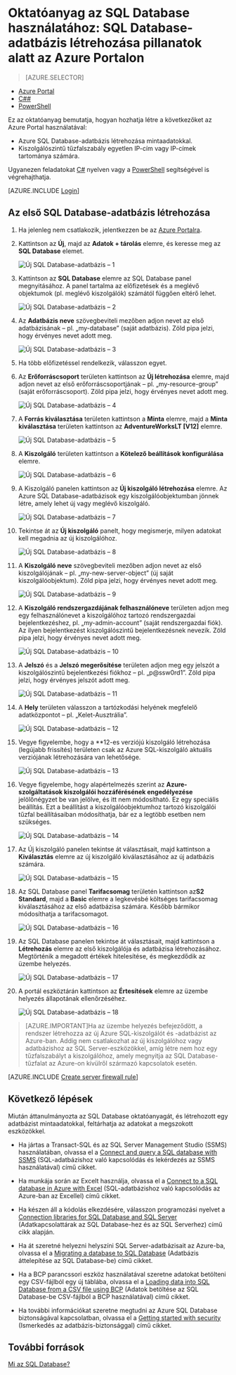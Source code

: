 <properties
    pageTitle="Oktatóanyag az SQL Database használatához: SQL-adatbázis létrehozása | Microsoft Azure"
    description="Megtudhatja, hogyan kell SQL Database-alapú logikai kiszolgálót és a hozzá tartozó tűzfalszabályt beállítani, valamint SQL Database-adatbázist létrehozni és mintaadatokat betölteni. Megtanulhatja az ügyféleszközökhöz való kapcsolódás, továbbá a felhasználók és az adatbázishoz tartozó tűzfalszabály konfigurálásának módját is."
    keywords="oktatóanyag az SQL Database használatához, SQL-adatbázis létrehozása"
    services="sql-database"
    documentationCenter=""
    authors="CarlRabeler"
    manager="jhubbard"
    editor=""/>


<tags
    ms.service="sql-database"
    ms.workload="data-management"
    ms.tgt_pltfrm="na"
    ms.devlang="na"
    ms.topic="hero-article"
    ms.date="09/07/2016"
    ms.author="carlrab"/>


# Oktatóanyag az SQL Database használatához: SQL Database-adatbázis létrehozása pillanatok alatt az Azure Portalon

> [AZURE.SELECTOR]
- [Azure Portal](sql-database-get-started.md)
- [C##](sql-database-get-started-csharp.md)
- [PowerShell](sql-database-get-started-powershell.md)

Ez az oktatóanyag bemutatja, hogyan hozhatja létre a következőket az Azure Portal használatával:

- Azure SQL Database-adatbázis létrehozása mintaadatokkal.
- Kiszolgálószintű tűzfalszabály egyetlen IP-cím vagy IP-címek tartománya számára.

Ugyanezen feladatokat [C#](sql-database-get-started-csharp.md) nyelven vagy a [PowerShell](sql-database-get-started-powershell.md) segítségével is végrehajthatja.

[AZURE.INCLUDE [Login](../../includes/azure-getting-started-portal-login.md)]

<a name="create-logical-server-bk"></a>

## Az első SQL Database-adatbázis létrehozása 

1. Ha jelenleg nem csatlakozik, jelentkezzen be az [Azure Portalra](http://portal.azure.com).
2. Kattintson az **Új**, majd az **Adatok + tárolás** elemre, és keresse meg az **SQL Database** elemet.

    ![Új SQL Database-adatbázis – 1](./media/sql-database-get-started/sql-database-new-database-1.png)

3. Kattintson az **SQL Database** elemre az SQL Database panel megnyitásához. A panel tartalma az előfizetések és a meglévő objektumok (pl. meglévő kiszolgálók) számától függően eltérő lehet.

    ![Új SQL Database-adatbázis – 2](./media/sql-database-get-started/sql-database-new-database-2.png)

4. Az **Adatbázis neve** szövegbeviteli mezőben adjon nevet az első adatbázisának – pl. „my-database” (saját adatbázis). Zöld pipa jelzi, hogy érvényes nevet adott meg.

    ![Új SQL Database-adatbázis – 3](./media/sql-database-get-started/sql-database-new-database-3.png)

5. Ha több előfizetéssel rendelkezik, válasszon egyet.
6. Az **Erőforráscsoport** területen kattintson az **Új létrehozása** elemre, majd adjon nevet az első erőforráscsoportjának – pl. „my-resource-group” (saját erőforráscsoport). Zöld pipa jelzi, hogy érvényes nevet adott meg.

    ![Új SQL Database-adatbázis – 4](./media/sql-database-get-started/sql-database-new-database-4.png)

7. A **Forrás kiválasztása** területen kattintson a **Minta** elemre, majd a **Minta kiválasztása** területen kattintson az **AdventureWorksLT [V12]** elemre.

    ![Új SQL Database-adatbázis – 5](./media/sql-database-get-started/sql-database-new-database-5.png)

8. A **Kiszolgáló** területen kattintson a **Kötelező beállítások konfigurálása** elemre.

    ![Új SQL Database-adatbázis – 6](./media/sql-database-get-started/sql-database-new-database-6.png)

9. A Kiszolgáló panelen kattintson az **Új kiszolgáló létrehozása** elemre. Az Azure SQL Database-adatbázisok egy kiszolgálóobjektumban jönnek létre, amely lehet új vagy meglévő kiszolgáló.

    ![Új SQL Database-adatbázis – 7](./media/sql-database-get-started/sql-database-new-database-7.png)

10. Tekintse át az **Új kiszolgáló** panelt, hogy megismerje, milyen adatokat kell megadnia az új kiszolgálóhoz.

    ![Új SQL Database-adatbázis – 8](./media/sql-database-get-started/sql-database-new-database-8.png)

11. A **Kiszolgáló neve** szövegbeviteli mezőben adjon nevet az első kiszolgálójának – pl. „my-new-server-object” (új saját kiszolgálóobjektum). Zöld pipa jelzi, hogy érvényes nevet adott meg.

    ![Új SQL Database-adatbázis – 9](./media/sql-database-get-started/sql-database-new-database-9.png)
 
12. A **Kiszolgáló rendszergazdájának felhasználóneve** területen adjon meg egy felhasználónevet a kiszolgálóhoz tartozó rendszergazdai bejelentkezéshez, pl. „my-admin-account” (saját rendszergazdai fiók). Az ilyen bejelentkezést kiszolgálószintű bejelentkezésnek nevezik. Zöld pipa jelzi, hogy érvényes nevet adott meg.

    ![Új SQL Database-adatbázis – 10](./media/sql-database-get-started/sql-database-new-database-10.png)

13. A **Jelszó** és a **Jelszó megerősítése** területen adjon meg egy jelszót a kiszolgálószintű bejelentkezési fiókhoz – pl. „p@ssw0rd1”. Zöld pipa jelzi, hogy érvényes jelszót adott meg.

    ![Új SQL Database-adatbázis – 11](./media/sql-database-get-started/sql-database-new-database-11.png)
 
14. A **Hely** területen válasszon a tartózkodási helyének megfelelő adatközpontot – pl. „Kelet-Ausztrália”.

    ![Új SQL Database-adatbázis – 12](./media/sql-database-get-started/sql-database-new-database-12.png)

15. Vegye figyelembe, hogy a **12-es verziójú kiszolgáló létrehozása (legújabb frissítés) területen csak az Azure SQL-kiszolgáló aktuális verziójának létrehozására van lehetősége.

    ![Új SQL Database-adatbázis – 13](./media/sql-database-get-started/sql-database-new-database-13.png)

16. Vegye figyelembe, hogy alapértelmezés szerint az **Azure-szolgáltatások kiszolgálói hozzáférésének engedélyezése** jelölőnégyzet be van jelölve, és itt nem módosítható. Ez egy speciális beállítás. Ezt a beállítást a kiszolgálóobjektumhoz tartozó kiszolgálói tűzfal beállításaiban módosíthatja, bár ez a legtöbb esetben nem szükséges.

    ![Új SQL Database-adatbázis – 14](./media/sql-database-get-started/sql-database-new-database-14.png)

17. Az Új kiszolgáló panelen tekintse át választásait, majd kattintson a **Kiválasztás** elemre az új kiszolgáló kiválasztásához az új adatbázis számára.

    ![Új SQL Database-adatbázis – 15](./media/sql-database-get-started/sql-database-new-database-15.png)

18. Az SQL Database panel **Tarifacsomag** területén kattintson az**S2 Standard**, majd a **Basic** elemre a legkevésbé költséges tarifacsomag kiválasztásához az első adatbázisa számára. Később bármikor módosíthatja a tarifacsomagot.

    ![Új SQL Database-adatbázis – 16](./media/sql-database-get-started/sql-database-new-database-16.png)

19. Az SQL Database panelen tekintse át választásait, majd kattintson a **Létrehozás** elemre az első kiszolgálója és adatbázisa létrehozásához. Megtörténik a megadott értékek hitelesítése, és megkezdődik az üzembe helyezés.

    ![Új SQL Database-adatbázis – 17](./media/sql-database-get-started/sql-database-new-database-17.png)

20. A portál eszköztárán kattintson az **Értesítések** elemre az üzembe helyezés állapotának ellenőrzéséhez.

    ![Új SQL Database-adatbázis – 18](./media/sql-database-get-started/sql-database-new-database-18.png)

>[AZURE.IMPORTANT]Ha az üzembe helyezés befejeződött, a rendszer létrehozza az új Azure SQL-kiszolgálót és -adatbázist az Azure-ban. Addig nem csatlakozhat az új kiszolgálóhoz vagy adatbázishoz az SQL Server-eszközökkel, amíg létre nem hoz egy tűzfalszabályt a kiszolgálóhoz, amely megnyitja az SQL Database-tűzfalat az Azure-on kívülről származó kapcsolatok esetén.

[AZURE.INCLUDE [Create server firewall rule](../../includes/sql-database-create-new-server-firewall-portal.md)]

## Következő lépések
Miután áttanulmányozta az SQL Database oktatóanyagát, és létrehozott egy adatbázist mintaadatokkal, feltárhatja az adatokat a megszokott eszközökkel.

- Ha jártas a Transact-SQL és az SQL Server Management Studio (SSMS) használatában, olvassa el a [Connect and query a SQL database with SSMS](sql-database-connect-query-ssms.md) (SQL-adatbázishoz való kapcsolódás és lekérdezés az SSMS használatával) című cikket.

- Ha munkája során az Excelt használja, olvassa el a [Connect to a SQL database in Azure with Excel](sql-database-connect-excel.md) (SQL-adatbázishoz való kapcsolódás az Azure-ban az Excellel) című cikket.

- Ha készen áll a kódolás elkezdésére, válasszon programozási nyelvet a [Connection libraries for SQL Database and SQL Server](sql-database-libraries.md) (Adatkapcsolattárak az SQL Database-hez és az SQL Serverhez) című cikk alapján.

- Ha át szeretné helyezni helyszíni SQL Server-adatbázisait az Azure-ba, olvassa el a [Migrating a database to SQL Database](sql-database-cloud-migrate.md) (Adatbázis áttelepítése az SQL Database-be) című cikket.

- Ha a BCP parancssori eszköz használatával szeretne adatokat betölteni egy CSV-fájlból egy új táblába, olvassa el a [Loading data into SQL Database from a CSV file using BCP](sql-database-load-from-csv-with-bcp.md) (Adatok betöltése az SQL Database-be CSV-fájlból a BCP használatával) című cikket.

- Ha további információkat szeretne megtudni az Azure SQL Database biztonságával kapcsolatban, olvassa el a [Getting started with security](sql-database-get-started-security.md) (Ismerkedés az adatbázis-biztonsággal) című cikket.


## További források

[Mi az SQL Database?](sql-database-technical-overview.md)



<!---HONumber=sep12_HO2-->


